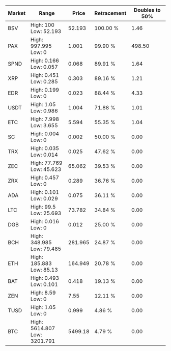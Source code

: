 | Market | Range | Price| Retracement | Doubles to 50% |
| --- | --- | --- | --- | --- |
| BSV | High: 100<br />Low: 52.193 | 52.193 | 100.00 % | 1.46 |
| PAX | High: 997.995<br />Low: 0 | 1.001 | 99.90 % | 498.50 |
| SPND | High: 0.166<br />Low: 0.057 | 0.068 | 89.91 % | 1.64 |
| XRP | High: 0.451<br />Low: 0.285 | 0.303 | 89.16 % | 1.21 |
| EDR | High: 0.199<br />Low: 0 | 0.023 | 88.44 % | 4.33 |
| USDT | High: 1.05<br />Low: 0.986 | 1.004 | 71.88 % | 1.01 |
| ETC | High: 7.998<br />Low: 3.655 | 5.594 | 55.35 % | 1.04 |
| SC | High: 0.004<br />Low: 0 | 0.002 | 50.00 % | 0.00 |
| TRX | High: 0.035<br />Low: 0.014 | 0.025 | 47.62 % | 0.00 |
| ZEC | High: 77.769<br />Low: 45.623 | 65.062 | 39.53 % | 0.00 |
| ZRX | High: 0.457<br />Low: 0 | 0.289 | 36.76 % | 0.00 |
| ADA | High: 0.101<br />Low: 0.029 | 0.075 | 36.11 % | 0.00 |
| LTC | High: 99.5<br />Low: 25.693 | 73.782 | 34.84 % | 0.00 |
| DGB | High: 0.016<br />Low: 0 | 0.012 | 25.00 % | 0.00 |
| BCH | High: 348.985<br />Low: 79.485 | 281.965 | 24.87 % | 0.00 |
| ETH | High: 185.883<br />Low: 85.13 | 164.949 | 20.78 % | 0.00 |
| BAT | High: 0.493<br />Low: 0.101 | 0.418 | 19.13 % | 0.00 |
| ZEN | High: 8.59<br />Low: 0 | 7.55 | 12.11 % | 0.00 |
| TUSD | High: 1.05<br />Low: 0 | 0.999 | 4.86 % | 0.00 |
| BTC | High: 5614.807<br />Low: 3201.791 | 5499.18 | 4.79 % | 0.00 |
